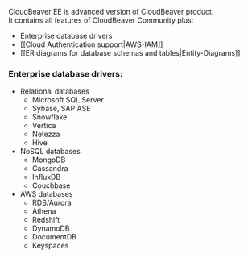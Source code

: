 CloudBeaver EE is advanced version of CloudBeaver product.  
It contains all features of CloudBeaver Community plus:
- Enterprise database drivers
- [[Cloud Authentication support|AWS-IAM]]
- [[ER diagrams for database schemas and tables|Entity-Diagrams]]

### Enterprise database drivers:

- Relational databases
   - Microsoft SQL Server
   - Sybase, SAP ASE
   - Snowflake
   - Vertica
   - Netezza
   - Hive
- NoSQL databases
   - MongoDB
   - Cassandra
   - InfluxDB
   - Couchbase
- AWS databases
   - RDS/Aurora
   - Athena
   - Redshift
   - DynamoDB
   - DocumentDB
   - Keyspaces